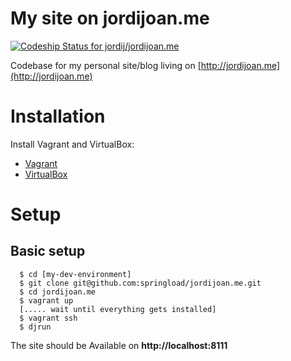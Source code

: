 
My site on jordijoan.me
=======================

[ ![Codeship Status for jordij/jordijoan.me](https://codeship.com/projects/3f0d2bc0-829a-0133-5908-5a5099820553/status?branch=deploy/production)](https://codeship.com/projects/121639)

Codebase for my personal site/blog living on [http://jordijoan.me](http://jordijoan.me)

# Installation

Install Vagrant and  VirtualBox:

* [Vagrant](http://www.vagrantup.com/downloads.html)
* [VirtualBox](https://www.virtualbox.org/wiki/Downloads)

# Setup

## Basic setup

```
  $ cd [my-dev-environment]
  $ git clone git@github.com:springload/jordijoan.me.git
  $ cd jordijoan.me
  $ vagrant up
  [..... wait until everything gets installed]
  $ vagrant ssh
  $ djrun
```

The site should be Available on **http://localhost:8111**
